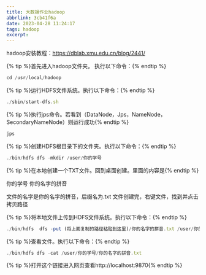 ```yaml
---
title: 大数据作业hadoop
abbrlink: 3cb41f6a
date: 2023-04-28 11:24:17
tags: hadoop
excerpt: 
---
```


hadoop安装教程：https://dblab.xmu.edu.cn/blog/2441/

{% tip %}首先进入hadoop文件夹。 执行以下命令：{% endtip %}

```javascript
cd /usr/local/hadoop
```

{% tip %}运行HDFS文件系统。执行以下命令：{% endtip %}

``` javascript
./sbin/start-dfs.sh
```

{% tip %}执行jps命令。若看到（DataNode，Jps，NameNode，SecondaryNameNode）则运行成功{% endtip %}

``` javascript
jps
```

{% tip %}创建HDFS根目录下的文件夹。执行以下命令：{% endtip %}

``` javascript
./bin/hdfs dfs -mkdir /user/你的学号
```

{% tip %}在本地创建一个TXT文件。回到桌面创建。里面的内容是{% endtip %}

你的学号
你的名字的拼音

文件的名字是你的名字的拼音，后缀名为.txt
文件创建完，右键文件，找到并点击拷贝路径

{% tip %}将本地文件上传到HDFS文件系统。执行以下命令：{% endtip %}

``` javascript
./bin/hdfs  dfs -put (将上面复制的路径粘贴到这里)/你的名字的拼音.txt /user/你的学号/ 
```

{% tip %}查看文件。执行以下命令：{% endtip %}

``` javascript
./bin/hdfs dfs -cat /user/你的学号/你的名字的拼音.txt
```

{% tip %}打开这个链接进入网页查看http://localhost:9870{% endtip %}
